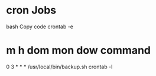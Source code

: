 # cron Jobs


bash
Copy code
crontab -e
# m h dom mon dow command
0 3 * * * /usr/local/bin/backup.sh
crontab -l
